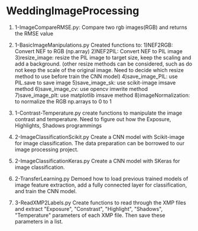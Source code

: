 # WeddingImageProcessing

1. 1-ImageCompareRMSE.py:
Compare two rgb images(RGB) and returns the RMSE value

2. 1-BasicImageManipulations.py
Created functions to:
1)NEF2RGB: Convert NEF to RGB (np.array)
2)NEF2PIL: Convert NEF to PIL image
3)resize_image: resize the PIL image to target size, keep the scaling and add a background. (other resize methods can be considered, such as do not keep the scale of the original image. Need to decide which resize method to use before train the CNN model)
4)save_image_PIL: use PIL.save to save image
5)save_image_sk: use scikit-image imsave method
6)save_image_cv: use opencv imwrite method
7)save_image_plt: use matplotlib imsave method
8)imageNormalization: to normalize the RGB np.arrays to 0 to 1

3. 1-Contrast-Temperature.py
create functions to manipulate the image contrast and temperature. Need to figure out how the Exposure, Highlights, Shadows programmings

4. 2-ImageClassificationScikit.py
Create a CNN model with Scikit-image for image classification. The data preparation can be borrowed to our image processing project.

5. 2-ImageClassificationKeras.py
Create a CNN model with SKeras for image classification. 

6. 2-TransferLearning.py
Demoed how to load previous trained models of image feature extraction, add a fully connected layer for classification, and train the CNN model.

7. 3-ReadXMP2Labels.py
Create functions to read through the XMP files and extract "Exposure", "Constrast", "Highlight", "Shadows", "Temperature" parameters of each XMP file. Then save these parameters in a list. 
